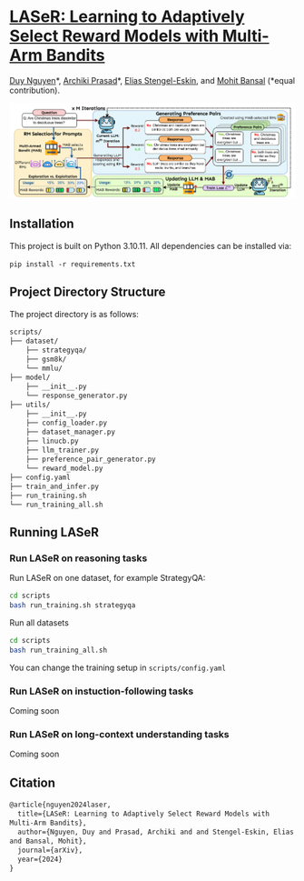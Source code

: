 # [LASeR: Learning to Adaptively Select Reward Models with Multi-Arm Bandits]()

[Duy Nguyen](https://duykhuongnguyen.github.io/)\*, [Archiki Prasad](https://archiki.github.io/)\*, [Elias Stengel-Eskin](https://esteng.github.io/), and [Mohit Bansal](https://www.cs.unc.edu/~mbansal/) (\*equal contribution).

![image](assets/bandit_overall.png)


## Installation
This project is built on Python 3.10.11. All dependencies can be installed via:

`pip install -r requirements.txt`

## Project Directory Structure
The project directory is as follows:

```
scripts/
├── dataset/
    ├── strategyqa/
    ├── gsm8k/
    └── mmlu/
├── model/
    ├── __init__.py
    └── response_generator.py
├── utils/
    ├── __init__.py
    ├── config_loader.py
    ├── dataset_manager.py
    ├── linucb.py
    ├── llm_trainer.py
    ├── preference_pair_generator.py
    └── reward_model.py
├── config.yaml
├── train_and_infer.py
├── run_training.sh
└── run_training_all.sh
```

## Running LASeR

### Run LASeR on reasoning tasks
Run LASeR on one dataset, for example StrategyQA:

```bash 
cd scripts
bash run_training.sh strategyqa
```

Run all datasets 
```bash
cd scripts
bash run_training_all.sh
```

You can change the training setup in ```scripts/config.yaml```

### Run LASeR on instuction-following tasks
Coming soon

### Run LASeR on long-context understanding tasks
Coming soon

## Citation
```
@article{nguyen2024laser,
  title={LASeR: Learning to Adaptively Select Reward Models with Multi-Arm Bandits},
  author={Nguyen, Duy and Prasad, Archiki and and Stengel-Eskin, Elias and Bansal, Mohit},
  journal={arXiv},
  year={2024}
}
```